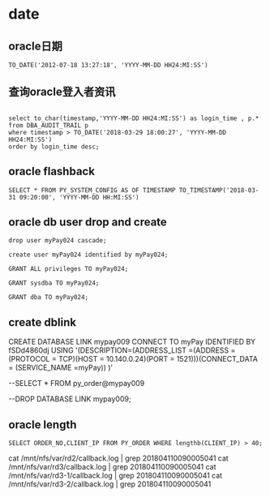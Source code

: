 # date


## oracle日期
```
TO_DATE('2012-07-18 13:27:18', 'YYYY-MM-DD HH24:MI:SS')
```


## 查询oracle登入者资讯
```

select to_char(timestamp,'YYYY-MM-DD HH24:MI:SS') as login_time , p.* from DBA_AUDIT_TRAIL p 
where timestamp > TO_DATE('2018-03-29 18:00:27', 'YYYY-MM-DD HH24:MI:SS') 
order by login_time desc;

```


## oracle flashback
```
SELECT * FROM PY_SYSTEM_CONFIG AS OF TIMESTAMP TO_TIMESTAMP('2018-03-31 09:20:00', 'YYYY-MM-DD HH:MI:SS')
```

## oracle db user drop and create
```
drop user myPay024 cascade;

create user myPay024 identified by myPay024;

GRANT ALL privileges TO myPay024;

GRANT sysdba TO myPay024;

GRANT dba TO myPay024;
```



## create dblink
CREATE DATABASE LINK mypay009 CONNECT TO myPay IDENTIFIED BY fSDd4860dj
USING
'(DESCRIPTION=(ADDRESS_LIST =(ADDRESS = (PROTOCOL = TCP)(HOST = 10.140.0.24)(PORT = 1521)))(CONNECT_DATA = (SERVICE_NAME =myPay)) )'

--SELECT * FROM py_order@mypay009

--DROP DATABASE LINK mypay009;

## oracle length

```
SELECT ORDER_NO,CLIENT_IP FROM PY_ORDER WHERE lengthb(CLIENT_IP) > 40;

```




cat /mnt/nfs/var/rd2/callback.log | grep 201804110090005041
cat /mnt/nfs/var/rd3/callback.log | grep 201804110090005041
cat /mnt/nfs/var/rd3-1/callback.log | grep 201804110090005041
cat /mnt/nfs/var/rd3-2/callback.log | grep 201804110090005041
